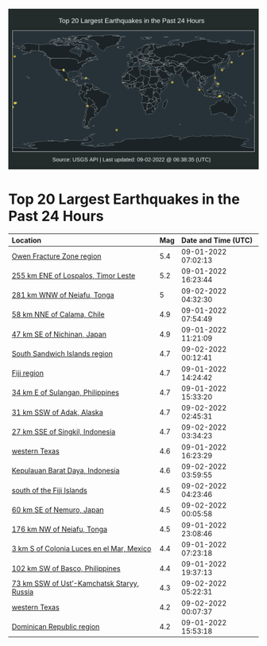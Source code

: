 ![Map](./map.png)

# Top 20 Largest Earthquakes in the Past 24 Hours

| Location | Mag | Date and Time (UTC) |
|:---|:---|:---|
| [Owen Fracture Zone region](https://earthquake.usgs.gov/earthquakes/eventpage/us7000i48q) | 5.4 | 09-01-2022 07:02:13 |
| [255 km ENE of Lospalos, Timor Leste](https://earthquake.usgs.gov/earthquakes/eventpage/us7000i4d5) | 5.2 | 09-01-2022 16:23:44 |
| [281 km WNW of Neiafu, Tonga](https://earthquake.usgs.gov/earthquakes/eventpage/us7000i4jj) | 5 | 09-02-2022 04:32:30 |
| [58 km NNE of Calama, Chile](https://earthquake.usgs.gov/earthquakes/eventpage/us7000i48y) | 4.9 | 09-01-2022 07:54:49 |
| [47 km SE of Nichinan, Japan](https://earthquake.usgs.gov/earthquakes/eventpage/us7000i4aa) | 4.9 | 09-01-2022 11:21:09 |
| [South Sandwich Islands region](https://earthquake.usgs.gov/earthquakes/eventpage/us7000i4ib) | 4.7 | 09-02-2022 00:12:41 |
| [Fiji region](https://earthquake.usgs.gov/earthquakes/eventpage/us7000i4bb) | 4.7 | 09-01-2022 14:24:42 |
| [34 km E of Sulangan, Philippines](https://earthquake.usgs.gov/earthquakes/eventpage/us7000i4bt) | 4.7 | 09-01-2022 15:33:20 |
| [31 km SSW of Adak, Alaska](https://earthquake.usgs.gov/earthquakes/eventpage/us7000i4iz) | 4.7 | 09-02-2022 02:45:31 |
| [27 km SSE of Singkil, Indonesia](https://earthquake.usgs.gov/earthquakes/eventpage/us7000i4j9) | 4.7 | 09-02-2022 03:34:23 |
| [western Texas](https://earthquake.usgs.gov/earthquakes/eventpage/tx2022rdfr) | 4.6 | 09-01-2022 16:23:29 |
| [Kepulauan Barat Daya, Indonesia](https://earthquake.usgs.gov/earthquakes/eventpage/us7000i4jc) | 4.6 | 09-02-2022 03:59:55 |
| [south of the Fiji Islands](https://earthquake.usgs.gov/earthquakes/eventpage/us7000i4jg) | 4.5 | 09-02-2022 04:23:46 |
| [60 km SE of Nemuro, Japan](https://earthquake.usgs.gov/earthquakes/eventpage/us7000i4ia) | 4.5 | 09-02-2022 00:05:58 |
| [176 km NW of Neiafu, Tonga](https://earthquake.usgs.gov/earthquakes/eventpage/us7000i4hs) | 4.5 | 09-01-2022 23:08:46 |
| [3 km S of Colonia Luces en el Mar, Mexico](https://earthquake.usgs.gov/earthquakes/eventpage/us7000i48t) | 4.4 | 09-01-2022 07:23:18 |
| [102 km SW of Basco, Philippines](https://earthquake.usgs.gov/earthquakes/eventpage/us7000i4f1) | 4.4 | 09-01-2022 19:37:13 |
| [73 km SSW of Ust’-Kamchatsk Staryy, Russia](https://earthquake.usgs.gov/earthquakes/eventpage/us7000i4jy) | 4.3 | 09-02-2022 05:22:31 |
| [western Texas](https://earthquake.usgs.gov/earthquakes/eventpage/tx2022rduz) | 4.2 | 09-02-2022 00:07:37 |
| [Dominican Republic region](https://earthquake.usgs.gov/earthquakes/eventpage/us7000i4cp) | 4.2 | 09-01-2022 15:53:18 |

